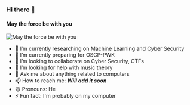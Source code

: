 ### Hi there 👋

#### May the force be with you

<img src="https://thumbs.gfycat.com/AfraidSlipperyAmethystgemclam-size_restricted.gif" alt="May the force be with you">

- 🔭 I’m currently researching on Machine Learning and Cyber Security
- 🌱 I’m currently preparing for OSCP-PWK
- 👯 I’m looking to collaborate on Cyber Security, CTFs
- 🤔 I’m looking for help with music theory
- 💬 Ask me about  anything related to computers
- 📫 How to reach me: ***Will add it soon***
- 😄 Pronouns: He
- ⚡ Fun fact: I'm probably on my computer


